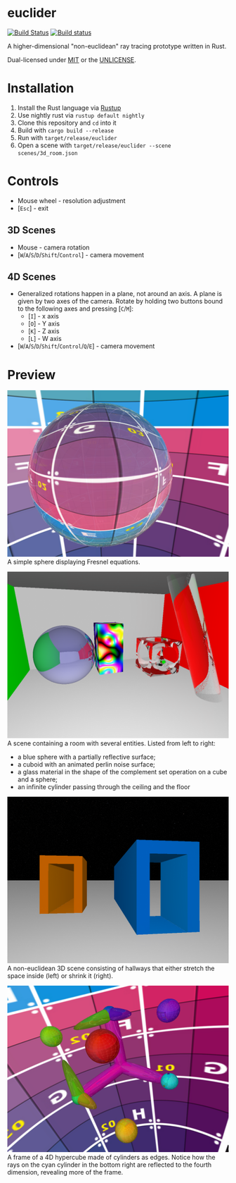 # euclider
[![Build Status](https://travis-ci.org/Limeth/euclider.svg?branch=master)](https://travis-ci.org/Limeth/euclider)
[![Build status](https://ci.appveyor.com/api/projects/status/gcp1wxqfhjjk70vg/branch/master?svg=true)](https://ci.appveyor.com/project/Limeth/euclider/branch/master)

A higher-dimensional "non-euclidean" ray tracing prototype written in Rust.

Dual-licensed under [MIT](https://opensource.org/licenses/MIT) or the [UNLICENSE](http://unlicense.org).


# Installation

1. Install the Rust language via [Rustup](https://www.rustup.rs/)
2. Use nightly rust via `rustup default nightly`
3. Clone this repository and `cd` into it
4. Build with `cargo build --release`
5. Run with `target/release/euclider`
6. Open a scene with `target/release/euclider --scene scenes/3d_room.json`


# Controls

* Mouse wheel - resolution adjustment
* [`Esc`] - exit

## 3D Scenes

* Mouse - camera rotation
* [`W`/`A`/`S`/`D`/`Shift`/`Control`] - camera movement

## 4D Scenes

* Generalized rotations happen in a plane, not around an axis. A plane is given by two axes of the camera. Rotate by holding two buttons bound to the following axes and pressing [`C`/`M`]:
  * [`I`] - x axis
  * [`O`] - Y axis
  * [`K`] - Z axis
  * [`L`] - W axis
* [`W`/`A`/`S`/`D`/`Shift`/`Control`/`Q`/`E`] - camera movement

# Preview

![Fresnel Sphere](preview/preview_3d_fresnel_sphere.png)
A simple sphere displaying Fresnel equations.

![3D Room](preview/preview_3d_room.png)
A scene containing a room with several entities. Listed from left to right:
* a blue sphere with a partially reflective surface;
* a cuboid with an animated perlin noise surface;
* a glass material in the shape of the complement set operation on a cube and a sphere;
* an infinite cylinder passing through the ceiling and the floor

![3D Hallways](preview/preview_3d_hallways.png)
A non-euclidean 3D scene consisting of hallways that either stretch the space inside (left) or shrink it (right).

![4D Cylindric Hypercube Frame](preview/preview_4d_cylinder_frame.png)
A frame of a 4D hypercube made of cylinders as edges. Notice how the rays on the cyan cylinder in the bottom right are reflected to the fourth dimension, revealing more of the frame.
